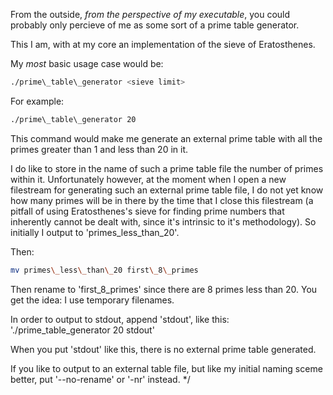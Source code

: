 From the outside, _from the perspective of my executable_, you could probably only percieve of me as some sort of a prime table generator.

This I am, with at my core an implementation of the sieve of Eratosthenes.

My _most_ basic usage case would be:
```bash
./prime\_table\_generator <sieve limit>
```

For example:
```bash
./prime\_table\_generator 20
```

This command would make me generate an external prime table with all the primes greater than 1 and less than 20 in it.

I do like to store in the name of such a prime table file the number of primes within it.
Unfortunately however, at the moment when I open a new filestream for generating such an external prime table file, I do not yet know how many primes will be in there by the time that I close this filestream (a pitfall of using Eratosthenes's sieve for finding prime numbers that inherently cannot be dealt with, since it's intrinsic to it's methodology). So initially I output to 'primes\_less\_than\_20'.

Then:
```bash
mv primes\_less\_than\_20 first\_8\_primes
```

Then rename to 'first\_8\_primes' since there are 8 primes less than 20.
You get the idea: I use temporary filenames.

In order to output to stdout, append 'stdout', like this:
'./prime\_table\_generator 20 stdout'

When you put 'stdout' like this, there is no external prime table generated.

If you like to output to an external table file, but like my initial naming sceme better, put '--no-rename' or '-nr' instead. */
